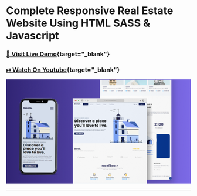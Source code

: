 # Complete Responsive Real Estate Website Using HTML SASS & Javascript

### [🔗 Visit Live Demo](https://cods-besnik.netlify.app/){target="\_blank"}

### [⏯ Watch On Youtube](){target="\_blank"}

![thumbnail](thumbnail.png)

----------
